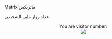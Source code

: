 Matrix ماتريكس 
 
 

  
عداد زوار ملف الشخصي 


<p align="center"> 
  You are visitor number: <br>
  <img src="https://profile-counter.glitch.me/Hoy-Der/count.svg" />
</p>

